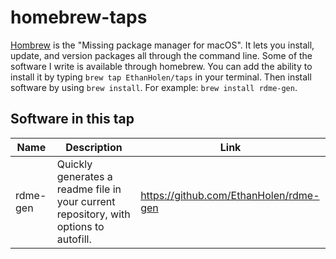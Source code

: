 # homebrew-taps

[Hombrew](https://brew.sh/) is the "Missing package manager for macOS". It lets you
install, update, and version packages all through the command
line. Some of the software I write is available through homebrew. You
can add the ability to install it by typing
`brew tap EthanHolen/taps` in your terminal. Then install software by using
`brew install`. For example: `brew install rdme-gen`.

## Software in this tap

| Name     | Description                                                                          | Link                                   |
| -------- | ------------------------------------------------------------------------------------ | -------------------------------------- |
| rdme-gen | Quickly generates a readme file in your current repository, with options to autofill. | https://github.com/EthanHolen/rdme-gen |
